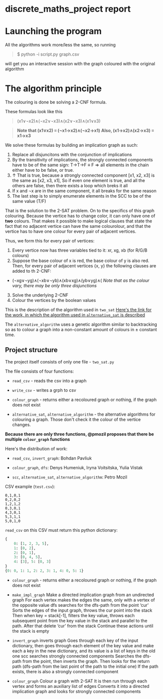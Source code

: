# discrete_maths_project report

# Launching the program
All the algorithms work more/less the same, so running

> $ python -i script.py graph.csv

will get you an interactive session with the graph coloured with the original algorithm

# The algorithm principle
The colouring is done be solving a 2-CNF formula.

These formulas look like this
> (x1∨¬x2)∧(¬x2∨¬x3)∧(x2∨¬x3)∧(x1∨x3)

> **Note that (x1∨x2) ≡ (¬x1→x2)∧(¬x2→x1)**
> **Also, (x1→x2)∧(x2→x3) ≡ x1→x3**

We solve these formulas by building an implication graph as such:
1. Replace all disjuncitons with the conjunction of implications
2. By the transitivity of implications, the strongly connected components have to be of the same sign: T→T→F ≡ F ⇒ all elements in the chain either have to be false, or true.
3. ↑ That is true, because a strongly connected component [x1, x2, x3] is the same as [x2, x3, x1], So if even one element is true, and all the others are false, then there exists a loop which breks it all
4. If x and ¬x are in the same component, it all breaks for the same reason
5. The last step is to simply enumerate elements in the SCC to be of the same value (T/F)

That is the solution to the 2-SAT problem. On to the specifics of this graph colouring.
Because the vertice has to change color, it can only have one of **two** colours. That makes it possible to make logical clauses that state the fact that no adjacent vertice can have the same colourolour, and that the vertice has to have one colour for every pair of adjacent vertices.

Thus, we form this for every pair of vertices:
1. Every vertice now has three variables tied to it: xr, xg, xb (for R/G/B colours)
2. Suppose the base colour of x is red, the base colour of y is also red. Then, for every pair of adjacent vertices {x, y} the following clauses are added to th 2-CNF:
- (¬xg∨¬yg)∧(¬xb∨¬yb)∧(xb∨xg)∧(yb∨yg)∧(
*Note that as the colour vary, there may be only three disjunctions*
3. Solve the underlying 2-CNF
4. Colour the vertices by the boolean values

This is the description of the algorithm used in `two_sat` [Here's the link for the work, in which the algorithm used in `alternative_sat` is described](https://www.researchgate.net/publication/220827314_Solving_3-Colouring_via_2SAT)

The `alternative_algorithm` uses a genetic algorithm similar to backtracking so as to colour a graph into a non-constant amount of colours in ± constant time.

## Project structure
The project itself consists of only one file - `two_sat.py`

The file consists of four functions:
- `read_csv` - reads the csv into a graph



- `write_csv` - writes a grph to csv


- `colour_graph` - returns either a recoloured graph or nothing, if the graph does not exist


- `alternative_sat`, `alternative_algorithm` - the alternative algorithms for colouring a graph. Those don't check it the colour of the vertice changes.

**Because there are only three functions, @pmozil proposes that there be 
multiple `colour_graph` functions**

Here's the distribution of work:
- `read_csv`, `invert_graph`: Bohdan Pavliuk


- `colour_graph`, `dfs`: Denys Humeniuk, Iryna Voitsitska, Yulia Vistak


- `scc`, `alternative_sat`, `alternative_algorithm`: Petro Mozil

CSV example (`test.csv`):
```
0,1,0,1
0,2,0,2
1,2,1,2
0,3,0,1
4,3,0,1
5,3,1,1
5,0,1,0
```

`read_csv` on this CSV must return this python dictionary:
```python
{
    0: [1, 2, 3, 5],
    1: [0, 2],
    2: [0, 1],
    3: [0, 4, 5],
    4: [3], 5: [0, 3]
}
{0: 0, 1: 1, 2: 2, 3: 1, 4: 0, 5: 1}
```

- `colour_graph` - returns either a recoloured graph or nothing, if the graph does not exist


- `make_impl_graph` Make a directed implication graph from an undirected graph
For each vertex makes the edges the same, only with a vertex of the opposite value
dfs searches for the dfs-path from the point ‘cur'
Sorts the edges of the input graph, throws the cur point into the stack
Then when key = stack[-1], filters the key value, throws each subsequent point from the key value  in the stack and parallel to the path. After that delete ‘cur’ from the stack
Сontinue these actions until the stack is empty


- `invert_graph` inverts graph
Goes through each key of the input dictionary, then goes through each element of the key value and make each a key in the new dictionary, and its value is a list of keys in the old one
scc searches strongly connected components
Searches the dfs-path from the point, then inverts the graph. Then looks for the return path (dfs-path from the last point of the path to the initial one)
If the path exists, there is also a strongly connected component


- `colour_graph` Colour a graph with 2-SAT
It is then run through each vertex and forms an auxiliary list of edges
Converts it into a directed implication graph and looks for strongly connected components


